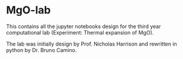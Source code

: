 # MgO-lab

This contains all the jupyter notebooks design for the third year computational lab (Experiment: Thermal expansion of MgO).

The lab was initially design by Prof. Nicholas Harrison and rewritten in python by Dr. Bruno Camino.
